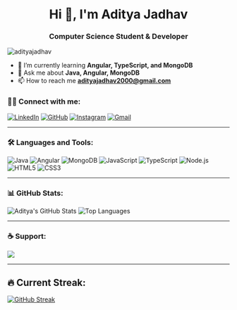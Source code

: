 <h1 align="center">Hi 👋, I'm Aditya Jadhav</h1>
<h3 align="center">Computer Science Student & Developer</h3>

<p align="left"> <img src="https://komarev.com/ghpvc/?username=adityajadhav&label=Profile%20views&color=0e75b6&style=flat" alt="adityajadhav" /> </p>

- 🌱 I’m currently learning **Angular, TypeScript, and MongoDB**
- 💬 Ask me about **Java, Angular, MongoDB**
- 📫 How to reach me **adityajadhav2000@gmail.com**

### 🧑‍💻 Connect with me:
[![LinkedIn](https://img.shields.io/badge/LinkedIn-blue?logo=linkedin&style=for-the-badge)](https://linkedin.com/in/yourprofile)
[![GitHub](https://img.shields.io/badge/GitHub-black?logo=github&style=for-the-badge)](https://github.com/adityajadhav)
[![Instagram](https://img.shields.io/badge/Instagram-purple?logo=instagram&style=for-the-badge)](https://instagram.com/yourprofile)
[![Gmail](https://img.shields.io/badge/Gmail-red?logo=gmail&style=for-the-badge)](mailto:adityajadhav2000@gmail.com)

---

### 🛠️ Languages and Tools:
![Java](https://img.shields.io/badge/Java-ED8B00?style=for-the-badge&logo=java&logoColor=white)
![Angular](https://img.shields.io/badge/Angular-red?style=for-the-badge&logo=angular&logoColor=white)
![MongoDB](https://img.shields.io/badge/MongoDB-green?style=for-the-badge&logo=mongodb&logoColor=white)
![JavaScript](https://img.shields.io/badge/JavaScript-yellow?style=for-the-badge&logo=javascript&logoColor=black)
![TypeScript](https://img.shields.io/badge/TypeScript-blue?style=for-the-badge&logo=typescript&logoColor=white)
![Node.js](https://img.shields.io/badge/Node.js-green?style=for-the-badge&logo=node.js&logoColor=white)
![HTML5](https://img.shields.io/badge/HTML5-orange?style=for-the-badge&logo=html5&logoColor=white)
![CSS3](https://img.shields.io/badge/CSS3-blue?style=for-the-badge&logo=css3&logoColor=white)

---

### 📊 GitHub Stats:
![Aditya's GitHub Stats](https://github-readme-stats.vercel.app/api?username=adityajadhav&show_icons=true&theme=radical)
![Top Languages](https://github-readme-stats.vercel.app/api/top-langs/?username=adityajadhav&layout=compact&theme=radical)

---

### ☕ Support:
<a href="https://www.buymeacoffee.com/yourusername" target="_blank"><img src="https://img.shields.io/badge/-Buy%20me%20a%20coffee-yellow?style=for-the-badge&logo=buy-me-a-coffee&logoColor=black" ></a>

---

## 🔥 Current Streak:
[![GitHub Streak](https://github-readme-streak-stats.herokuapp.com/?user=adityajadhav&theme=radical)](https://git.io/streak-stats)
